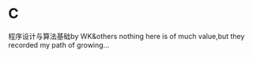 # C
程序设计与算法基础by WK&amp;others
nothing here is of much value,but they recorded my path of growing...
